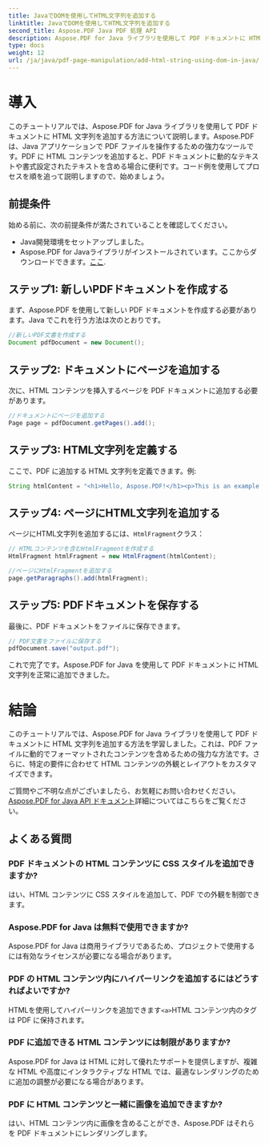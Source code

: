 ```yaml
---
title: JavaでDOMを使用してHTML文字列を追加する
linktitle: JavaでDOMを使用してHTML文字列を追加する
second_title: Aspose.PDF Java PDF 処理 API
description: Aspose.PDF for Java ライブラリを使用して PDF ドキュメントに HTML 文字列を追加する方法を学びます。このステップ バイ ステップ ガイドでは、ソース コードの例を使用してプロセスを説明します。
type: docs
weight: 12
url: /ja/java/pdf-page-manipulation/add-html-string-using-dom-in-java/
---
```


# 導入
このチュートリアルでは、Aspose.PDF for Java ライブラリを使用して PDF ドキュメントに HTML 文字列を追加する方法について説明します。Aspose.PDF は、Java アプリケーションで PDF ファイルを操作するための強力なツールです。PDF に HTML コンテンツを追加すると、PDF ドキュメントに動的なテキストや書式設定されたテキストを含める場合に便利です。コード例を使用してプロセスを順を追って説明しますので、始めましょう。

## 前提条件
始める前に、次の前提条件が満たされていることを確認してください。
- Java開発環境をセットアップしました。
-  Aspose.PDF for Javaライブラリがインストールされています。ここからダウンロードできます。[ここ](https://releases.aspose.com/pdf/java/).

## ステップ1: 新しいPDFドキュメントを作成する
まず、Aspose.PDF を使用して新しい PDF ドキュメントを作成する必要があります。Java でこれを行う方法は次のとおりです。

```java
//新しいPDF文書を作成する
Document pdfDocument = new Document();
```

## ステップ2: ドキュメントにページを追加する
次に、HTML コンテンツを挿入するページを PDF ドキュメントに追加する必要があります。

```java
//ドキュメントにページを追加する
Page page = pdfDocument.getPages().add();
```

## ステップ3: HTML文字列を定義する
ここで、PDF に追加する HTML 文字列を定義できます。例:

```java
String htmlContent = "<h1>Hello, Aspose.PDF!</h1><p>This is an example of adding HTML content to a PDF document.</p>";
```

## ステップ4: ページにHTML文字列を追加する
ページにHTML文字列を追加するには、`HtmlFragment`クラス：

```java
// HTMLコンテンツを含むHtmlFragmentを作成する
HtmlFragment htmlFragment = new HtmlFragment(htmlContent);

//ページにHtmlFragmentを追加する
page.getParagraphs().add(htmlFragment);
```

## ステップ5: PDFドキュメントを保存する
最後に、PDF ドキュメントをファイルに保存できます。

```java
// PDF文書をファイルに保存する
pdfDocument.save("output.pdf");
```

これで完了です。Aspose.PDF for Java を使用して PDF ドキュメントに HTML 文字列を正常に追加できました。

# 結論
このチュートリアルでは、Aspose.PDF for Java ライブラリを使用して PDF ドキュメントに HTML 文字列を追加する方法を学習しました。これは、PDF ファイルに動的でフォーマットされたコンテンツを含めるための強力な方法です。さらに、特定の要件に合わせて HTML コンテンツの外観とレイアウトをカスタマイズできます。

ご質問やご不明な点がございましたら、お気軽にお問い合わせください。[Aspose.PDF for Java API ドキュメント](https://reference.aspose.com/pdf/java/)詳細についてはこちらをご覧ください。

## よくある質問

### PDF ドキュメントの HTML コンテンツに CSS スタイルを追加できますか?
   はい、HTML コンテンツに CSS スタイルを追加して、PDF での外観を制御できます。

### Aspose.PDF for Java は無料で使用できますか?
   Aspose.PDF for Java は商用ライブラリであるため、プロジェクトで使用するには有効なライセンスが必要になる場合があります。

### PDF の HTML コンテンツ内にハイパーリンクを追加するにはどうすればよいですか?
   HTMLを使用してハイパーリンクを追加できます`<a>`HTML コンテンツ内のタグは PDF に保持されます。

### PDF に追加できる HTML コンテンツには制限がありますか?
   Aspose.PDF for Java は HTML に対して優れたサポートを提供しますが、複雑な HTML や高度にインタラクティブな HTML では、最適なレンダリングのために追加の調整が必要になる場合があります。

### PDF に HTML コンテンツと一緒に画像を追加できますか?
   はい、HTML コンテンツ内に画像を含めることができ、Aspose.PDF はそれらを PDF ドキュメントにレンダリングします。